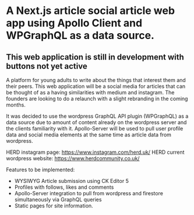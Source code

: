 # A Next.js article social article web app using Apollo Client and WPGraphQL as a data source.

## This web application is still in development with buttons not yet active
A platform for young adults to write about the things that interest them and their peers. This web application will be a social media for articles that can be thought of as a having similarities with medium and instagram.
The founders are looking to do a relaunch with a slight rebranding in the coming months.

It was decided to use the wordpress GraphQL API plugin (WPGraphQL) as a data source due to amount of content already on the wordpress server and the clients familiarity with it. Apollo-Server will be used to pull user profile data and social media elements at the same time as article data from wordpress.

HERD instagram page: https://www.instagram.com/herd.uk/
HERD current wordpress website: https://www.herdcommunity.co.uk/

Features to be implemented:
* WYSIWYG Article submission using CK Editor 5
* Profiles with follows, likes and comments
* Apollo-Server integration to pull from wordpress and firestore simultaneously via GraphQL queries
* Static pages for site information.
